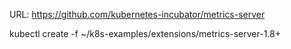 URL: https://github.com/kubernetes-incubator/metrics-server

kubectl create -f ~/k8s-examples/extensions/metrics-server-1.8+
